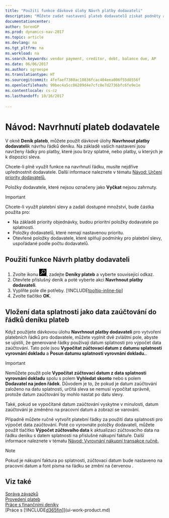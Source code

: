 ```yaml
---
title: "Použití funkce dávkové úlohy Návrh platby dodavateli"
description: "Můžete zadat nastavení plateb dodavatelů získat podněty a návrhy na platby, které jsou splatné dříve nebo pokud je k dispozici sleva"
documentationcenter: 
author: SorenGP
ms.prod: dynamics-nav-2017
ms.topic: article
ms.devlang: na
ms.tgt_pltfrm: na
ms.workload: na
ms.search.keywords: vendor payment, creditor, debt, balance due, AP
ms.date: 06/06/2017
ms.author: sgroespe
ms.translationtype: HT
ms.sourcegitcommit: 4fefaef7380ac10836fcac404eea006f55d8556f
ms.openlocfilehash: 99bec4a5cc06209d4e7cfc0e7d2736bfc6fe9e1e
ms.contentlocale: cs-cz
ms.lasthandoff: 10/16/2017

---
```

# <a name="how-to-suggest-vendor-payments"></a>Návod: Navrhnutí plateb dodavatele
V okně **Deník plateb**, můžete použít dávkové úlohy **Navrhnout platby dodavateli**k návrhu řádků deníku. Na základě vašich nastavení jsou navrženy řádky pro platby, které jsou brzy splatné, nebo platby, u kterých je k dispozici sleva.

Chcete-li plně využít funkce na navrhnutí řádku, musíte nejdříve upřednostnit dodavatele. Další informace naleznete v tématu [Návod: Určení priority dodavatelů.](purchasing-how-prioritize-vendors.md)  

Položky dodavatele, které nejsou označeny jako **Vyčkat** nejsou zahrnuty.  

> [!IMPORTANT]  
>   Chcete-li využít platební slevy a zadali dostupné množství, bude částka použita pro:  

* Na základě priority objednávky, budou prioritní položky dodavatele po splatnosti.  
* Položky dodavatelů, které nemají nastavenou prioritu.  
* Otevřené položky dodavatele, které splňují podmínky pro platební slevy, uspořádané podle počtu dodavatelů.  

## <a name="to-use-the-suggest-vendor-payments-function"></a>Použití funkce Návrh platby dodavateli
1. Zvolte ikonu ![Vyhledat stránku nebo sestavu](media/ui-search/search_small.png "Ikona Vyhledat stránku nebo sestavu"), zadejte **Deníky plateb** a vyberte související odkaz.  
2. Otevřete příslušný deník a poté vyberte akci **Navrhnout platby dodavateli**.  
3. Vyplňte pole dle potřeby. [!INCLUDE[tooltip-inline-tip](includes/tooltip-inline-tip_md.md)]  
4. Zvolte tlačítko **OK**.  

## <a name="to-insert-the-due-date-as-posting-date-on-payment-journal-lines"></a>Vložení data splatnosti jako data zaúčtování do řádků deníku plateb
Když použijete dávkovou úlohu **Navrhnout platby dodavateli** pro vytvoření platebních řádků pro dodavatele, můžete vyplnit dvě zvláštní pole, abyste se ujistili, že generované řádky používají datum splatnosti pro výpočet data zaúčtování. Tato pole jsou **Vypočítat zúčtovací datum z datumu splatnosti vyrovnání dokladu** a **Posun datumu splatnosti vyrovnání dokladu.**.  

> [!IMPORTANT]  
>   Nemůžete použít pole **Vypočítat zúčtovací datum z data splatnosti vyrovnání dokladu** spolu s polem **Vyhledat skonto** nebo s polem **Dodavatel na jeden řádek**. Důvodem je to, že pokud je datum zaúčtování založeno na datu splatnosti, určitá sleva se nemusí vypočítat správně, protože datum zaúčtování by mohlo nastat po datu slevy.  

Také, pokud se vypočítané datum zaúčtování vyskytne v minulosti, datum zaúčtování je změněno na pracovní datum a zobrazí se varování.  

Případně můžete ručně vytvořit platební řádky za použití data splatnosti pro výpočet data zaúčtování. Poté co vyrovnáte položky dodavateli, můžete použít tlačítko **Výpočet zúčtovaího data** k aktualizaci zúčtovacího data na řádku deníku s datem splatnosti na příslušné nákupní faktuře. Další informace naleznete v tématu [Návod: Vyrovnání nákupní transakce ručně.](payables-how-apply-purchase-transactions-manually.md)  

> [!NOTE]  
>   Pokud je nákupní faktura po splatnosti, zúčtovací datum bude nastaveno na pracovní datum a font písma na řádku se změní na červenou .  

## <a name="see-also"></a>Viz také
[Správa závazků](payables-manage-payables.md)  
[Provedení plateb](payables-make-payments.md)  
[Práce s finančními deníky](ui-work-general-journals.md)  
[Práce s [!INCLUDE[d365fin](includes/d365fin_md.md)]](ui-work-product.md)  

